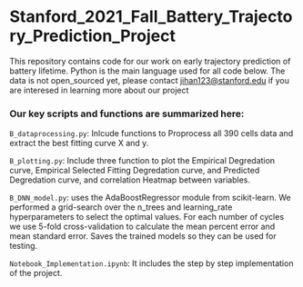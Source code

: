 # Stanford_2021_Fall_Battery_Trajectory_Prediction_Project
This repository contains code for our work on early trajectory prediction of battery lifetime. Python is the main language used for all code below.
The data is not open_sourced yet, please contact jihan123@stanford.edu if you are interesed in learning more about our project
### Our key scripts and functions are summarized here:

`B_dataprocessing.py`: Inlcude functions to Proprocess all 390 cells data and extract the best fitting curve X and y.

`B_plotting.py`: Include three function to plot the Empirical Degredation curve, Empirical Selected Fitting Degredation curve, and Predicted Degredation curve, and correlation Heatmap between variables.  

`B_DNN_model.py`: uses the AdaBoostRegressor module from scikit-learn. We performed a grid-search over the n_trees and learning_rate hyperparameters to select the optimal values. For each number of cycles we use 5-fold cross-validation to calculate the mean percent error and mean standard error. Saves the trained models so they can be used for testing.  

`Notebook_Implementation.ipynb`: It includes the step by step implementation of the project.
